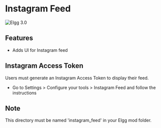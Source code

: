 Instagram Feed
===========

![Elgg 3.0](https://img.shields.io/badge/Elgg-3.0-green.svg?style=flat-square)

## Features

- Adds UI for Instagram feed

## Instagram Access Token

Users must generate an Instagram Access Token to display their feed.

- Go to Settings > Configure your tools > Instagram Feed and follow the instructions

## Note

This directory must be named 'instagram_feed' in your Elgg mod folder.